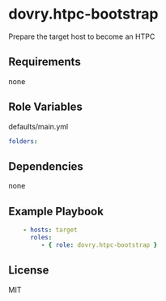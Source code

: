 dovry.htpc-bootstrap
=========

Prepare the target host to become an HTPC

Requirements
------------

none

Role Variables
--------------

defaults/main.yml

```yaml
folders:
```

Dependencies
------------

none

Example Playbook
----------------

```yaml
    - hosts: target
      roles:
         - { role: dovry.htpc-bootstrap }
```

License
-------

MIT
